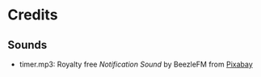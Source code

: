Credits
===

Sounds
---
- timer.mp3: Royalty free _Notification Sound_ by BeezleFM from <a href="https://pixabay.com/?utm_source=link-attribution&amp;utm_medium=referral&amp;utm_campaign=music&amp;utm_content=7062">Pixabay</a>
